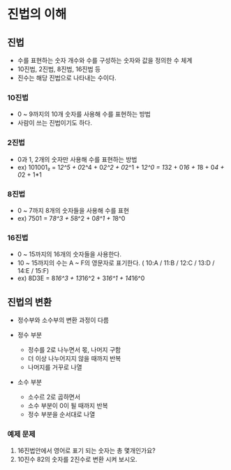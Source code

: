 # 진법의 이해

## 진법
  - 수를 표현하는 숫자 개수와 수를 구성하는 숫자와 값을 정의한 수 체계
  - 10진법, 2진법, 8진법, 16진법 등
  - 진수는 해당 진법으로 나타내는 수이다.

### 10진법
  - 0 ~ 9까지의 10개 숫자를 사용해 수를 표현하는 방법
  - 사람이 쓰는 진법이기도 하다.
### 2진법
  - 0과 1, 2개의 숫자만 사용해 수를 표현하는 방법
  - ex) 101001₂ = 1*2^5 + 0*2^4 + 0*2^2 + 0*2^1 + 1*2^0
                = 1*32 + 0*16 + 1*8 + 0*4 + 0*2 + 1*1
### 8진법
  - 0 ~ 7까지 8개의 숫자들을 사용해 수를 표현
  - ex) 7501 = 7*8^3 + 5*8^2 + 0*8^1 + 1*8^0

### 16진법
  - 0 ~ 15까지의 16개의 숫자들을 사용한다.
  - 10 ~ 15까지의 수는 A ~ F의 영문자로 표기한다. ( 10:A / 11:B / 12:C / 13:D / 14:E / 15:F)
  - ex) 8D3E = 8*16^3 + 13*16^2 + 3*16^1 + 14*16^0

## 진법의 변환
  - 정수부와 소수부의 변환 과정이 다름
  
  - 정수 부분
      - 정수를 2로 나누면서 몫, 나머지 구함
      - 더 이상 나누어지지 않을 때까지 반복
      - 나머지를 거꾸로 나열
  - 소수 부분
      - 소수르 2로 곱하면서
      - 소수 부분이 0이 될 때까지 반복
      - 정수 부분을 순서대로 나열


### 예제 문제
1. 16진법안에서 영어로 표기 되는 숫자는 총 몇개인가요?
2. 10진수 82의 숫자를 2진수로 변환 시켜 보시오.
  
